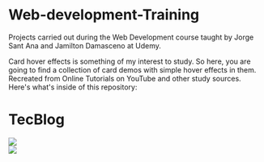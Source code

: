 # Web-development-Training
Projects carried out during the Web Development course taught by Jorge Sant Ana and Jamilton Damasceno at Udemy.

Card hover effects is something of my interest to study. So here, you are going to find a collection of card demos with simple hover effects in them. Recreated from Online Tutorials on YouTube and other study sources. Here's what's inside of this repository:

# TecBlog

<div>
<img src="https://user-images.githubusercontent.com/100323338/191860866-aeee7c8d-d780-45cb-84f5-a67a7c59110b.JPG">
</div>

<div>
<img src="https://user-images.githubusercontent.com/100323338/191860870-0029b86d-b8bb-4350-b95a-3fe247ca1d90.JPG">
</div>

